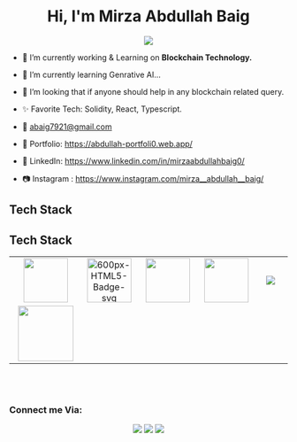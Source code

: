 <body>
  <div align="center">
    <h1> Hi, I'm Mirza Abdullah Baig<a href="https://hammad-air.github.io/hammad/"></h1>
  </div>
<p align="center">
<a href="https://github.com/MirzaAbdullahBaig"><img src="https://readme-typing-svg.herokuapp.com/?lines=Blockchain+Developer;Web+3.0,+Defi,+Dapps,+Dex,;Mern+Stack+Developer&font=Roboto&size=26&duration=3500&pause=500&center=true&width=500&height=50&color=eab676"></a>
	
<!-- ## My WordPress Course 
- [Mubashar Nouman](https://www.youtube.com/channel/UC6lUUWMyuiibsJzV8BNdaEQ)
 -->

- 🔭 I’m currently working & Learning on **Blockchain Technology.**

- 📓 I’m currently learning Genrative AI...
	
- 🤝 I’m looking that if anyone should help in any blockchain related query.

- ✨ Favorite Tech: Solidity, React, Typescript.

- 📧 abaig7921@gmail.com

- 🎨 Portfolio: https://abdullah-portfoli0.web.app/

- 💼 LinkedIn: https://www.linkedin.com/in/mirzaabdullahbaig0/

- 📷 Instagram : https://www.instagram.com/mirza__abdullah__baig/
 
<h2>Tech Stack</h2>

<h2>Tech Stack</h2>

<table width="100">
<tr>
  <td align='center'>
        <img src="https://i.ibb.co/k9DR4qb/download-1.png" width="80">
  </td>
	
  <td align='center'>
        <img src="https://i.ibb.co/LJW290k/600px-HTML5-Badge-svg.png" alt="600px-HTML5-Badge-svg"  width="80">
  </td>
    
  <td align='center' width="200">
        <img src="https://i.ibb.co/MRtPsvN/download.png" width="80">
  </td>

  <td align='center'>
        <img src="https://upload.wikimedia.org/wikipedia/commons/thumb/4/4c/Typescript_logo_2020.svg/1200px-Typescript_logo_2020.svg.png" width="80">
  </td>

  <td align='center' width="200">
        <img src="https://www.vectorlogo.zone/logos/reactjs/reactjs-ar21.svg">
  </td>
</tr>
 
<tr>
    <td align='center' width="200">
        <img src="https://fiverr-res.cloudinary.com/npm-assets/layout-server/fiverr-og-logo.5fd6463.png" width="100">
    </td>
</tr>
 

    
</table>
<br>
<br>
<h3 align="left">Connect me Via:</h3>
</p>
<p align="center">
<a href="https://www.linkedin.com/in/mirzaabdullahbaig0/"><img src="https://img.shields.io/badge/-Mirza%20Abdullah%20Baig-0077B5?style=flat&logo=Linkedin&logoColor=white"/></a>
<a href="mailto:abaig7921@gmail.com"><img src="https://img.shields.io/badge/-abaig7921@gmail.com-D14836?style=flat&logo=Gmail&logoColor=white"/></a>
<a href="https://www.instagram.com/mirza__abdullah__baig/"><img src="https://img.shields.io/badge/-Mirza%20Abdullah%20Baig-E4405F?style=flat&logo=Instagram&logoColor=white"/></a>
 </p>
 
<br>
